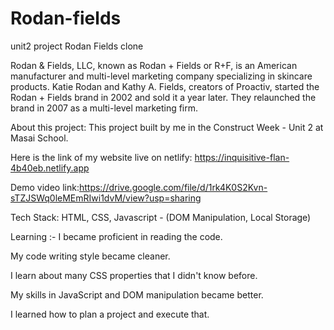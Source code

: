 # Rodan-fields
unit2 project
Rodan Fields clone

Rodan & Fields, LLC, known as Rodan + Fields or R+F, is an American manufacturer and multi-level marketing company specializing in skincare products. Katie Rodan and Kathy A. Fields, creators of Proactiv, started the Rodan + Fields brand in 2002 and sold it a year later. They relaunched the brand in 2007 as a multi-level marketing firm.

About this project: This  project built by me in the Construct Week - Unit 2 at Masai School.

Here is the link of my website live on netlify: https://inquisitive-flan-4b40eb.netlify.app

Demo video link:https://drive.google.com/file/d/1rk4K0S2Kvn-sTZJSWq0leMEmRIwi1dvM/view?usp=sharing



Tech Stack:
HTML,
CSS,
Javascript - (DOM Manipulation, Local Storage)


Learning :-
I became proficient in reading the code.

My code writing style became cleaner.

I learn about many CSS properties that I didn't know before.

My skills in JavaScript and DOM manipulation became better.

I learned how to plan a project and execute that.
